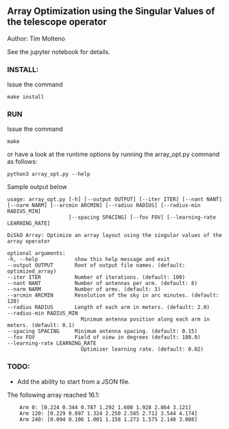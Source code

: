 ## Array Optimization using the Singular Values of the telescope operator

Author: Tim Molteno

See the jupyter notebook for details.

### INSTALL:

Issue the command

    make install

### RUN

Issue the command

    make

or have a look at the runtime options by running the array_opt.py command as follows:

    python3 array_opt.py --help

Sample output below

    usage: array_opt.py [-h] [--output OUTPUT] [--iter ITER] [--nant NANT] [--narm NARM] [--arcmin ARCMIN] [--radius RADIUS] [--radius-min RADIUS_MIN]
                        [--spacing SPACING] [--fov FOV] [--learning-rate LEARNING_RATE]

    DiSkO Array: Optimize an array layout using the singular values of the array operator

    optional arguments:
    -h, --help            show this help message and exit
    --output OUTPUT       Root of output file names. (default: optimized_array)
    --iter ITER           Number of iterations. (default: 100)
    --nant NANT           Number of antennas per arm. (default: 8)
    --narm NARM           Number of arms. (default: 3)
    --arcmin ARCMIN       Resolution of the sky in arc minutes. (default: 120)
    --radius RADIUS       Length of each arm in meters. (default: 2.0)
    --radius-min RADIUS_MIN
                            Minimum antenna position along each arm in meters. (default: 0.1)
    --spacing SPACING     Minimum antenna spacing. (default: 0.15)
    --fov FOV             Field of view in degrees (default: 180.0)
    --learning-rate LEARNING_RATE
                            Optimizer learning rate. (default: 0.02)



### TODO:

* Add the ability to start from a JSON file.

The following array reached 16.1:

        Arm 0: [0.224 0.344 0.787 1.292 1.600 1.928 2.864 3.121]
        Arm 120: [0.229 0.897 1.324 2.250 2.585 2.712 3.544 4.174]
        Arm 240: [0.094 0.106 1.001 1.158 1.273 1.575 2.148 3.008]
